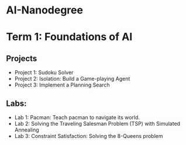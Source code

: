# AI-Nanodegree

# Term 1: Foundations of AI

## Projects

* Project 1: Sudoku Solver
* Project 2: Isolation: Build a Game-playing Agent
* Project 3: Implement a Planning Search

## Labs:
* Lab 1: Pacman: Teach pacman to navigate its world.
* Lab 2: Solving the Traveling Salesman Problem (TSP) with Simulated Annealing
* Lab 3: Constraint Satisfaction: Solving the 8-Queens problem
